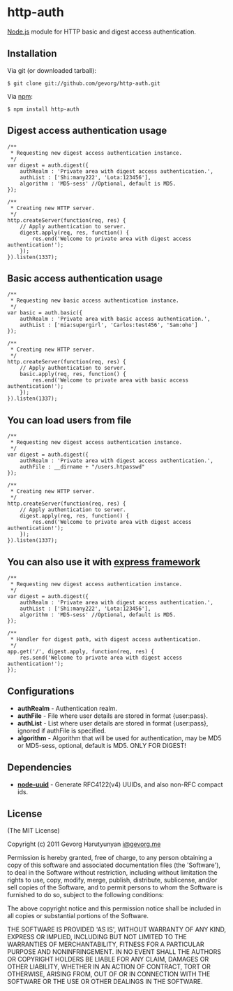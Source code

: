 # http-auth
[Node.js](http://nodejs.org/) module for HTTP basic and digest access authentication.

## Installation

Via git (or downloaded tarball):

	$ git clone git://github.com/gevorg/http-auth.git

Via [npm](http://npmjs.org/):

	$ npm install http-auth
	
## Digest access authentication usage
	
	/**
	 * Requesting new digest access authentication instance.
	 */
	var digest = auth.digest({
		authRealm : 'Private area with digest access authentication.',
		authList : ['Shi:many222', 'Lota:123456'],
		algorithm : 'MD5-sess' //Optional, default is MD5.
	});
	
	/**
	 * Creating new HTTP server.
	 */
	http.createServer(function(req, res) {
		// Apply authentication to server.
		digest.apply(req, res, function() {
			res.end('Welcome to private area with digest access authentication!');
		});
	}).listen(1337);

## Basic access authentication usage
	
	/**
	 * Requesting new basic access authentication instance.
	 */
	var basic = auth.basic({
		authRealm : 'Private area with basic access authentication.',
		authList : ['mia:supergirl', 'Carlos:test456', 'Sam:oho']
	});
	
	/**
	 * Creating new HTTP server.
	 */
	http.createServer(function(req, res) {
		// Apply authentication to server.
		basic.apply(req, res, function() {
			res.end('Welcome to private area with basic access authentication!');
		});
	}).listen(1337);

## You can load users from file
	
	/**
	 * Requesting new digest access authentication instance.
	 */
	var digest = auth.digest({
		authRealm : 'Private area with digest access authentication.',
		authFile : __dirname + "/users.htpasswd"
	});
	
	/**
	 * Creating new HTTP server.
	 */
	http.createServer(function(req, res) {
		// Apply authentication to server.
		digest.apply(req, res, function() {
			res.end('Welcome to private area with digest access authentication!');
		});
	}).listen(1337);
	
## You can also use it with [express framework](http://expressjs.com/)
	
	/**
	 * Requesting new digest access authentication instance.
	 */
	var digest = auth.digest({
		authRealm : 'Private area with digest access authentication.',
		authList : ['Shi:many222', 'Lota:123456'],
		algorithm : 'MD5-sess' //Optional, default is MD5.
	});
		
	/**
	 * Handler for digest path, with digest access authentication.
	 */
	app.get('/', digest.apply, function(req, res) {
		res.send('Welcome to private area with digest access authentication!');
	});

## Configurations

 - **authRealm** - Authentication realm.
 - **authFile** - File where user details are stored in format {user:pass}.
 - **authList** - List where user details are stored in format {user:pass}, ignored if authFile is specified.
 - **algorithm** - Algorithm that will be used for authentication, may be MD5 or MD5-sess, optional, default is MD5. ONLY FOR DIGEST!

## Dependencies

 - **[node-uuid](https://github.com/broofa/node-uuid/)** - Generate RFC4122(v4) UUIDs, and also non-RFC compact ids.

## License

(The MIT License)

Copyright (c) 2011 Gevorg Harutyunyan <i@gevorg.me>

Permission is hereby granted, free of charge, to any person obtaining a copy of this software and associated documentation files (the 'Software'), to deal in the Software without restriction, including without limitation the rights to use, copy, modify, merge, publish, distribute, sublicense, and/or sell copies of the Software, and to permit persons to whom the Software is furnished to do so, subject to the following conditions:

The above copyright notice and this permission notice shall be included in all copies or substantial portions of the Software.

THE SOFTWARE IS PROVIDED 'AS IS', WITHOUT WARRANTY OF ANY KIND, EXPRESS OR IMPLIED, INCLUDING BUT NOT LIMITED TO THE WARRANTIES OF MERCHANTABILITY, FITNESS FOR A PARTICULAR PURPOSE AND NONINFRINGEMENT. IN NO EVENT SHALL THE AUTHORS OR COPYRIGHT HOLDERS BE LIABLE FOR ANY CLAIM, DAMAGES OR OTHER LIABILITY, WHETHER IN AN ACTION OF CONTRACT, TORT OR OTHERWISE, ARISING FROM, OUT OF OR IN CONNECTION WITH THE SOFTWARE OR THE USE OR OTHER DEALINGS IN THE SOFTWARE.